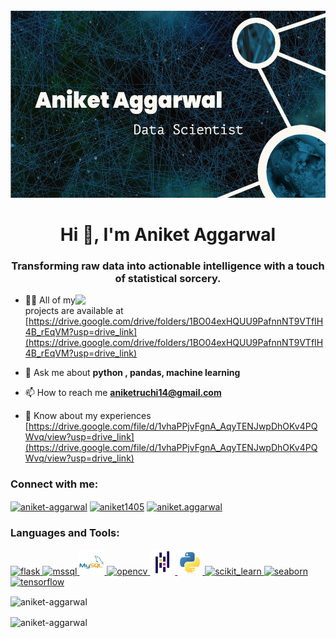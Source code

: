 <img src="https://github.com/aniket-aggarwal/aniket-aggarwal/blob/main/Screenshot%202023-07-06%20162233.png" alt="logo" width="1000" height="300">
<h1 align="center">Hi 👋, I'm Aniket Aggarwal</h1>
<h3 align="center">Transforming raw data into actionable intelligence with a touch of statistical sorcery.</h3>
<img align="right" width="400" src="https://user-images.githubusercontent.com/55389276/140866485-8fb1c876-9a8f-4d6a-98dc-08c4981eaf70.gif">

- 👨‍💻 All of my projects are available at [https://drive.google.com/drive/folders/1BO04exHQUU9PafnnNT9VTfIH4B_rEqVM?usp=drive_link](https://drive.google.com/drive/folders/1BO04exHQUU9PafnnNT9VTfIH4B_rEqVM?usp=drive_link)

- 💬 Ask me about **python , pandas, machine learning**

- 📫 How to reach me **aniketruchi14@gmail.com**

- 📄 Know about my experiences [https://drive.google.com/file/d/1vhaPPjvFgnA_AqyTENJwpDhOKv4PQWvq/view?usp=drive_link](https://drive.google.com/file/d/1vhaPPjvFgnA_AqyTENJwpDhOKv4PQWvq/view?usp=drive_link)

<h3 align="left">Connect with me:</h3>
<p align="left">
<a href="https://linkedin.com/in/aniket-aggarwal" target="blank"><img align="center" src="https://raw.githubusercontent.com/rahuldkjain/github-profile-readme-generator/master/src/images/icons/Social/linked-in-alt.svg" alt="aniket-aggarwal" height="30" width="40" /></a>
<a href="https://kaggle.com/aniket1405" target="blank"><img align="center" src="https://raw.githubusercontent.com/rahuldkjain/github-profile-readme-generator/master/src/images/icons/Social/kaggle.svg" alt="aniket1405" height="30" width="40" /></a>
<a href="https://instagram.com/aniket.aggarwal" target="blank"><img align="center" src="https://raw.githubusercontent.com/rahuldkjain/github-profile-readme-generator/master/src/images/icons/Social/instagram.svg" alt="aniket.aggarwal" height="30" width="40" /></a>
</p>


<h3 align="left">Languages and Tools:</h3>
<p align="left"> <a href="https://flask.palletsprojects.com/" target="_blank" rel="noreferrer"> <img src="https://www.vectorlogo.zone/logos/pocoo_flask/pocoo_flask-icon.svg" alt="flask" width="40" height="40"/> </a> <a href="https://www.microsoft.com/en-us/sql-server" target="_blank" rel="noreferrer"> <img src="https://www.svgrepo.com/show/303229/microsoft-sql-server-logo.svg" alt="mssql" width="40" height="40"/> </a> <a href="https://www.mysql.com/" target="_blank" rel="noreferrer"> <img src="https://raw.githubusercontent.com/devicons/devicon/master/icons/mysql/mysql-original-wordmark.svg" alt="mysql" width="40" height="40"/> </a> <a href="https://opencv.org/" target="_blank" rel="noreferrer"> <img src="https://www.vectorlogo.zone/logos/opencv/opencv-icon.svg" alt="opencv" width="40" height="40"/> </a> <a href="https://pandas.pydata.org/" target="_blank" rel="noreferrer"> <img src="https://raw.githubusercontent.com/devicons/devicon/2ae2a900d2f041da66e950e4d48052658d850630/icons/pandas/pandas-original.svg" alt="pandas" width="40" height="40"/> </a> <a href="https://www.python.org" target="_blank" rel="noreferrer"> <img src="https://raw.githubusercontent.com/devicons/devicon/master/icons/python/python-original.svg" alt="python" width="40" height="40"/> </a> <a href="https://scikit-learn.org/" target="_blank" rel="noreferrer"> <img src="https://upload.wikimedia.org/wikipedia/commons/0/05/Scikit_learn_logo_small.svg" alt="scikit_learn" width="40" height="40"/> </a> <a href="https://seaborn.pydata.org/" target="_blank" rel="noreferrer"> <img src="https://seaborn.pydata.org/_images/logo-mark-lightbg.svg" alt="seaborn" width="40" height="40"/> </a> <a href="https://www.tensorflow.org" target="_blank" rel="noreferrer"> <img src="https://www.vectorlogo.zone/logos/tensorflow/tensorflow-icon.svg" alt="tensorflow" width="40" height="40"/> </a> </p>

<p><img align="center" src="https://github-readme-stats.vercel.app/api/top-langs?username=aniket-aggarwal&show_icons=true&locale=en&layout=compact" alt="aniket-aggarwal" /></p>

<p><img align="center" src="https://github-readme-streak-stats.herokuapp.com/?user=aniket-aggarwal&" alt="aniket-aggarwal" /></p>

<!--
**aniket-aggarwal/aniket-aggarwal** is a ✨ _special_ ✨ repository because its `README.md` (this file) appears on your GitHub profile.

Here are some ideas to get you started:

- 🔭 I’m currently working on ...
- 🌱 I’m currently learning ...
- 👯 I’m looking to collaborate on ...
- 🤔 I’m looking for help with ...
- 💬 Ask me about ...
- 📫 How to reach me: ...
- 😄 Pronouns: ...
- ⚡ Fun fact: ...
-->
